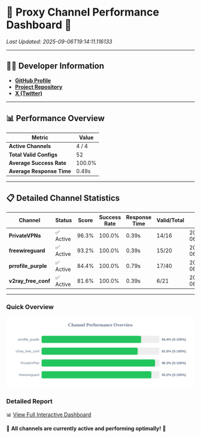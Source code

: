 # 🌟 Proxy Channel Performance Dashboard 🌟

_Last Updated: 2025-09-06T19:14:11.116133_

---

## 👩‍💻 Developer Information

- **[GitHub Profile](https://github.com/4n0nymou3)**  
- **[Project Repository](https://github.com/4n0nymou3/multi-proxy-config-fetcher)**  
- **[X (Twitter)](https://x.com/4n0nymou3)**  

---

## 📊 Performance Overview

| Metric                | Value       |
|-----------------------|-------------|
| **Active Channels**   | 4 / 4       |
| **Total Valid Configs** | 52          |
| **Average Success Rate** | 100.0%      |
| **Average Response Time** | 0.49s       |

---

## 📋 Detailed Channel Statistics

| Channel          | Status     | Score  | Success Rate | Response Time | Valid/Total | Last Success               |
|------------------|------------|--------|--------------|---------------|-------------|----------------------------|
| **PrivateVPNs**  | ✅ Active  | 96.3%  | 100.0% | 0.39s         | 14/16       | 2025-09-06T19:14:10.700763 |
| **freewireguard**  | ✅ Active  | 93.2%  | 100.0% | 0.39s         | 15/20       | 2025-09-06T19:14:11.114626 |
| **prrofile_purple**  | ✅ Active  | 84.4%  | 100.0% | 0.79s         | 17/40       | 2025-09-06T19:14:09.807202 |
| **v2ray_free_conf**  | ✅ Active  | 81.6%  | 100.0% | 0.39s         | 6/21       | 2025-09-06T19:14:10.270247 |

---

### Quick Overview
<div align="center">
  <a href="https://raw.githubusercontent.com/nullluser/NullRepo/refs/heads/main/assets/channel_stats_chart.svg">
    <img src="https://raw.githubusercontent.com/nullluser/NullRepo/refs/heads/main/assets/channel_stats_chart.svg" alt="Source Performance Statistics" width="800">
  </a>
</div>

### Detailed Report
📊 [View Full Interactive Dashboard](https://htmlpreview.github.io/?https://github.com/nullluser/NullRepo/blob/main/assets/performance_report.html)

🎉 **All channels are currently active and performing optimally!** 🎉
